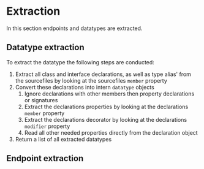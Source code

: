 # Extraction

In this section endpoints and datatypes are extracted.

## Datatype extraction

To extract the datatype the following steps are conducted:

1. Extract all class and interface declarations, as well as type alias' from the sourcefiles by looking at the sourcefiles `member` property
2. Convert these declarations into intern `datatype` objects
    1. Ignore declarations with other members then property declarations or signatures
    2. Extract the declarations properties by looking at the declarations `member` property
    3. Extract the declarations decorator by looking at the declarations `modifier` property
    4. Read all other needed properties directly from the declaration object
3. Return a list of all extracted datatypes

## Endpoint extraction

